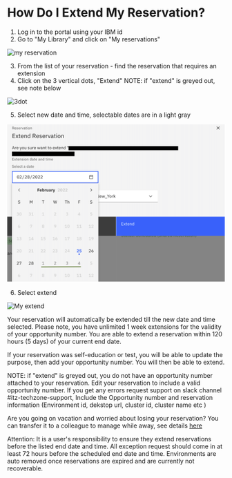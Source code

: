 # How Do I Extend My Reservation?

1. Log in to the portal using your IBM id
2. Go to "My Library" and click on "My reservations"

![my reservation](https://github.com/IBM/itz-support-public/blob/main/IBM-Technology-Zone/IBM-Technology-Zone-Runbooks/Images/My%20reservations.png)

3. From the list of your reservation - find the reservation that requires an extension
4. Click on the 3 vertical dots, "Extend" NOTE: if "extend" is greyed out, see note below

![3dot](https://github.com/IBM/itz-support-public/blob/main/IBM-Technology-Zone/IBM-Technology-Zone-Runbooks/Images/3dots.png)

5. Select new date and time, selectable dates are in a light gray  

![calendar view](Images/extend-calendar-selection.png)  

6. Select extend 

![My extend](IBM-Technology-Zone-Runbooks/Images/My%20extend.png)  

Your reservation will automatically be extended till the new date and time selected. Please note, you have unlimited 1 week extensions for the validity of your opportunity number. You are able to extend a reservation within 120 hours (5 days) of your current end date.


If your reservation was self-education or test, you will be able to update the purpose, then add your opportunity number. You will then be able to extend.

NOTE: if "extend" is greyed out, you do not have an opportunity number attached to your reservation. Edit your reservation to include a valid opportunity number. If you get any errors request support on slack channel #itz-techzone-support, Include the Opportunity number and reservation information (Environment id, dekstop url, cluster id,  cluster name etc )

Are you going on vacation and worried about losing your reservation? You can transfer it to a colleague to manage while away, see details [here](https://github.com/IBM/itz-support-public/blob/main/IBM-Technology-Zone/IBM-Technology-Zone-Runbooks/transfer_environment.md)

Attention: It is a user's responsibility to ensure they extend reservations before the listed end date and time. 
All exception request should come in at least 72 hours before the scheduled end date and time. 
Environments are auto removed once reservations are expired and are currently not recoverable.
